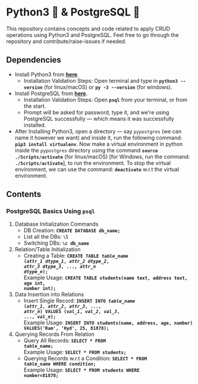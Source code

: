 # Python3 🐍 & PostgreSQL 🐘

This repository contains concepts and code related to apply CRUD operations using Python3 and PostgreSQL. Feel free to go through the repository and contribute/raise-issues if needed.

## Dependencies

- Install Python3 from **[here](https://www.python.org/downloads/)**.
  - Installation Validation Steps: Open terminal and type in **`python3 --version`** (for linux/macOS) or **`py -3 --version`** (for windows).
- Install PostgreSQL from **[here](https://www.postgresql.org/download/)**.
  - Installation Validation Steps: Open **`psql`** from your terminal, or from the start.
  - Prompt will be asked for password, type it, and we're using PostgreSQL successfully &mdash; which means it was successfully installed.
- After Installing Python3, open a directory &mdash; say `pypostgres` (we can name it however we want) and inside it, run the following command: **`pip3 install virtualenv`**. Now make a virtual environment in python inside the `pypostgres` directory using the command **`source ./Scripts/activate`** (for linux/macOS) [for Windows, run the command: **`./Scripts/activate`**], to run the environment. To stop the virtual environment, we can use the command: **`deactivate`** w.r.t the virtual environment.

## Contents

### PostgreSQL Basics Using `psql`

1. Database Initialization Commands
   - DB Creation: **`CREATE DATABASE db_name;`**
   - List all the DBs: **`\l`**
   - Switching DBs: **`\c db_name`**
2. Relation/Table Initialization
   - Creating a Table: **<code>CREATE TABLE *table_name* (*attr_1* *dtype_1*, *attr_2* *dtype_2*, *attr_3* *dtype_3*, ..., *attr_n* *dtype_n*);</code>** <br>
   Example Usage: **<code>CREATE TABLE students(name text, address text, age int, number int);</code>**
3. Data Insertion into Relations
   - Insert Single Record: **<code>INSERT INTO *table_name* (*attr_1*, *attr_2*, *attr_3*, ..., *attr_n*) VALUES (*val_1*, *val_2*, *val_3*, ..., *val_n*);</code>** <br> Example Usage: **<code>INSERT INTO students(name, address, age, number) VALUES('Ram', 'Hyd', 25, 81878);</code>**
4. Querying Records From Relation
   - Query All Records: **<code>SELECT * FROM *table_name*;</code>** <br> Example Usage: **<code>SELECT * FROM students;</code>**
   - Querying Records w.r.t a Condition: **<code>SELECT * FROM *table_name* WHERE *condition*;</code>** <br> Example Usage: **<code>SELECT * FROM students WHERE number=81878;</code>**
